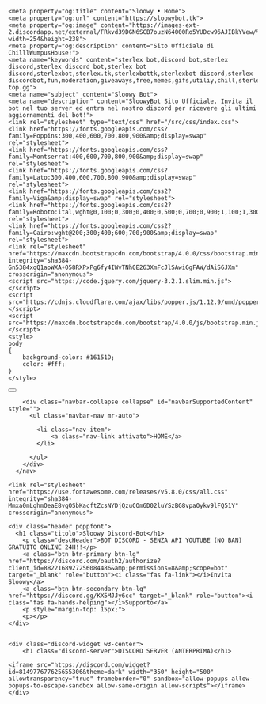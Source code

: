 <html><head>
    <title>ChilllWumpusHouse • Home</title>
    <meta charset="UTF-8">
    <meta name="theme-color" content="#7289DA"><meta name="viewport" content="width=device-width, initial-scale=1">
    
    <meta property="og:title" content="Sloowy • Home">
    <meta property="og:url" content="https://sloowybot.tk">
    <meta property="og:image" content="https://images-ext-2.discordapp.net/external/FRkvd39DGN6SCB7ouzN64000Ro5YUDcw96AJIBkYVew/%3Fwidth%3D379%26height%3D355/https/media.discordapp.net/attachments/728657405168320542/752555145640017970/DmKNuMwXsAAE2qO.png?width=254&height=238">
    <meta property="og:description" content="Sito Ufficiale di ChilllWumpusHouse!">
    <meta name="keywords" content="sterlex bot,discord bot,sterlex discord,sterlex discord bot,sterlex bot discord,sterlexbot,sterlex.tk,sterlexbottk,sterlexbot discord,sterlex discordbot,fun,moderation,giveaways,free,memes,gifs,utiliy,chill,sterlex top.gg">
    <meta name="subject" content="Sloowy Bot">
    <meta name="description" content="SloowyBot Sito Ufficiale. Invita il bot nel tuo server ed entra nel nostro discord per ricevere gli ultimi aggiornamenti del bot!">
    <link rel="stylesheet" type="text/css" href="/src/css/index.css">
    <link href="https://fonts.googleapis.com/css?family=Poppins:300,400,600,700,800,900&amp;display=swap" rel="stylesheet">
    <link href="https://fonts.googleapis.com/css?family=Montserrat:400,600,700,800,900&amp;display=swap" rel="stylesheet">
    <link href="https://fonts.googleapis.com/css?family=Lato:300,400,600,700,800,900&amp;display=swap" rel="stylesheet">
    <link href="https://fonts.googleapis.com/css2?family=Viga&amp;display=swap" rel="stylesheet">
    <link href="https://fonts.googleapis.com/css2?family=Roboto:ital,wght@0,100;0,300;0,400;0,500;0,700;0,900;1,100;1,300;1,400;1,500;1,700;1,900&amp;display=swap" rel="stylesheet">
    <link href="https://fonts.googleapis.com/css2?family=Cairo:wght@200;300;400;600;700;900&amp;display=swap" rel="stylesheet">
    <link rel="stylesheet" href="https://maxcdn.bootstrapcdn.com/bootstrap/4.0.0/css/bootstrap.min.css" integrity="sha384-Gn5384xqQ1aoWXA+058RXPxPg6fy4IWvTNh0E263XmFcJlSAwiGgFAW/dAiS6JXm" crossorigin="anonymous">
    <script src="https://code.jquery.com/jquery-3.2.1.slim.min.js"></script>
    <script src="https://cdnjs.cloudflare.com/ajax/libs/popper.js/1.12.9/umd/popper.min.js"></script>
    <script src="https://maxcdn.bootstrapcdn.com/bootstrap/4.0.0/js/bootstrap.min.js"></script>
    <style>
    body
    {
        background-color: #16151D;
        color: #fff;
    }
    </style>
<style data-emotion=""></style></head>
<body>
    <nav class="navbar bg-transparent navbar-expand-lg">
            <button class="navbar-toggler navbar-dark bg-transparent collapsed" type="button" data-toggle="collapse" data-target="#navbarSupportedContent" aria-controls="navbarSupportedContent" aria-expanded="false" aria-label="Toggle navigation">
                <span class="navbar-toggler-icon"></span>
            </button>
      
        <div class="navbar-collapse collapse" id="navbarSupportedContent" style="">
          <ul class="navbar-nav mr-auto">

            <li class="nav-item">
                <a class="nav-link attivato">HOME</a>
            </li>

          </ul>
        </div>
      </nav>

    <link rel="stylesheet" href="https://use.fontawesome.com/releases/v5.8.0/css/all.css" integrity="sha384-Mmxa0mLqhmOeaE8vgOSbKacftZcsNYDjQzuCOm6D02luYSzBG8vpaOykv9lFQ51Y" crossorigin="anonymous">

    <div class="header poppfont">
      <h1 class="titolo">Sloowy Discord-Bot</h1>
        <p class="descHeader">BOT DISCORD - SENZA API YOUTUBE (NO BAN) GRATUITO ONLINE 24H!!</p>
        <a class="btn btn-primary btn-lg" href="https://discord.com/oauth2/authorize?client_id=8822168927256084486&amp;permissions=8&amp;scope=bot" target="_blank" role="button"><i class="fas fa-link"></i>Invita Sloowy</a>
        <a class="btn btn-secondary btn-lg" href="https://discord.gg/KX5MJJy6cc" target="_blank" role="button"><i class="fas fa-hands-helping"></i>Supporto</a>
        <p style="margin-top: 15px;">
        <p></p>
    </div>


    <div class="discord-widget w3-center">
        <h1 class="discord-server">DISCORD SERVER (ANTERPRIMA)</h1>

    <iframe src="https://discord.com/widget?id=814977677625655306&theme=dark" width="350" height="500" allowtransparency="true" frameborder="0" sandbox="allow-popups allow-popups-to-escape-sandbox allow-same-origin allow-scripts"></iframe>
    </div>

</body></html>
